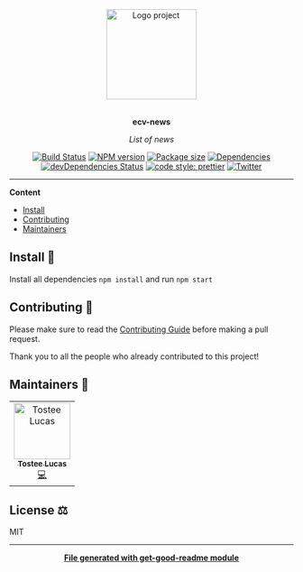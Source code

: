 <div align="center">
  <a href="#">
  	<img src="https://media.giphy.com/media/JIX9t2j0ZTN9S/giphy-downsized.gif" alt="Logo project" height="160" />
  </a>
  <br>
  <br>
  <p>
    <b>ecv-news</b>
  </p>
  <p>
     <i>List of news</i>
  </p>
  <p>

[![Build Status](https://travis-ci.com/luctst/ecv-news.svg?branch=master)](https://travis-ci.com/luctst/ecv-news)
[![NPM version](https://img.shields.io/npm/v/ecv-news?style=flat-square)](https://img.shields.io/npm/v/ecv-news?style=flat-square)
[![Package size](https://img.shields.io/bundlephobia/min/ecv-news)](https://img.shields.io/bundlephobia/min/ecv-news)
[![Dependencies](https://img.shields.io/david/luctst/ecv-news.svg?style=popout-square)](https://david-dm.org/luctst/ecv-news)
[![devDependencies Status](https://david-dm.org/luctst/ecv-news/dev-status.svg?style=flat-square)](https://david-dm.org/luctst/ecv-news?type=dev)
[![code style: prettier](https://img.shields.io/badge/code_style-prettier-ff69b4.svg?style=flat-square)](https://github.com/prettier/prettier)
[![Twitter](https://img.shields.io/twitter/follow/luctstt.svg?label=Follow&style=social)](https://twitter.com/luctstt)

  </p>
</div>

---

**Content**

* [Install](##install)
* [Contributing](##contributing)
* [Maintainers](##maintainers)


## Install 🐙
Install all dependencies `npm install` and run `npm start`

## Contributing 🍰
Please make sure to read the [Contributing Guide]() before making a pull request.

Thank you to all the people who already contributed to this project!

## Maintainers 👷
<table>
  <tr>
    <td align="center"><a href="https://lucastostee.now.sh/"><img src="https://avatars3.githubusercontent.com/u/22588842?s=460&v=4" width="100px;" alt="Tostee Lucas"/><br /><sub><b>Tostee Lucas</b></sub></a><br /><a href="#" title="Code">💻</a></td>
  </tr>
</table>

## License ⚖️
MIT

---
<div align="center">
	<b>
		<a href="https://www.npmjs.com/package/get-good-readme">File generated with get-good-readme module</a>
	</b>
</div>
